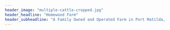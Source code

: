 ```yaml
---
header_image: "multiple-cattle-cropped.jpg"
header_headline: "Homewood Farm"
header_subheadline: "A Family Owned and Operated Farm in Port Matilda, PA"
---
```


